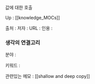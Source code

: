 ---
---


값에 대한 호출

Up : [[knowledge_MOCs]]

출처 :
저자 :
URL : 
인용 : 


### 생각의 연결고리
분야 :

키워드 :

관련있는 메모 : [[shallow and deep copy]]

